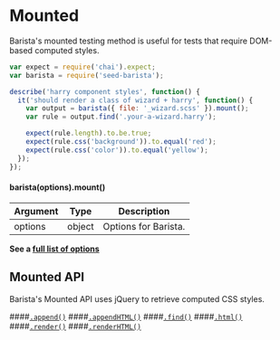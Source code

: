 # Mounted

Barista's mounted testing method is useful for tests that require DOM-based computed styles.


```javascript
var expect = require('chai').expect;
var barista = require('seed-barista');

describe('harry component styles', function() {
  it('should render a class of wizard + harry', function() {
    var output = barista({ file: '_wizard.scss' }).mount();
    var rule = output.find('.your-a-wizard.harry');

    expect(rule.length).to.be.true;
    expect(rule.css('background')).to.equal('red');
    expect(rule.css('color')).to.equal('yellow');
  });
});
```


#### barista(options).mount()

| Argument | Type | Description |
| --- | --- | --- |
| options | object | Options for Barista. |

**See a [full list of options](../options.md)**



## Mounted API

Barista's Mounted API uses jQuery to retrieve computed CSS styles.

####[`.append()`](mount/append.md)
####[`.appendHTML()`](mount/appendHTML.md)
####[`.find()`](mount/find.md)
####[`.html()`](mount/html.md)
####[`.render()`](mount/render.md)
####[`.renderHTML()`](mount/renderHTML.md)
